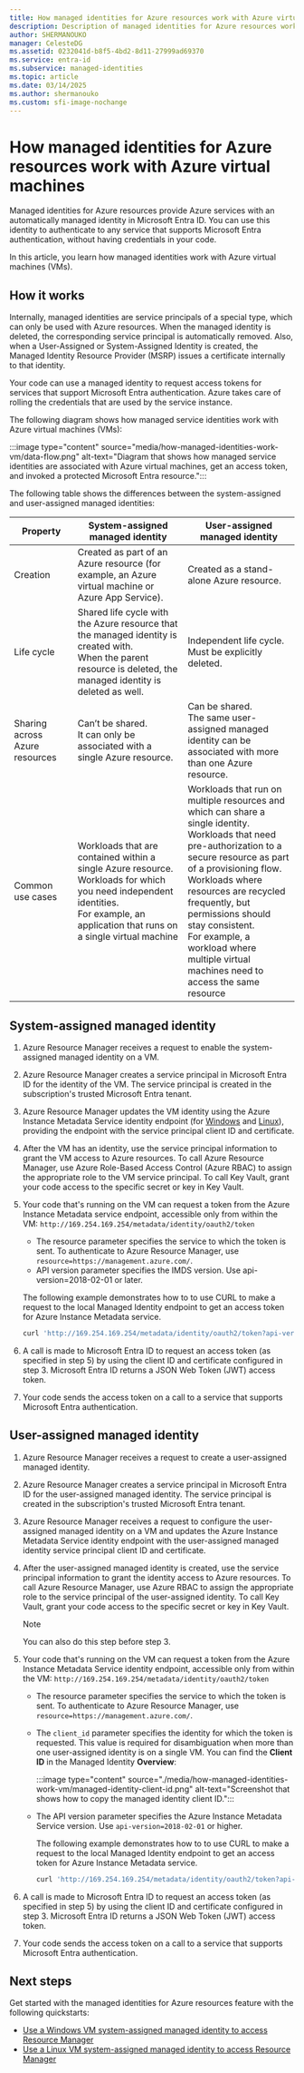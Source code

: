 ```yaml
---
title: How managed identities for Azure resources work with Azure virtual machines
description: Description of managed identities for Azure resources work with Azure virtual machines.
author: SHERMANOUKO
manager: CelesteDG
ms.assetid: 0232041d-b8f5-4bd2-8d11-27999ad69370
ms.service: entra-id
ms.subservice: managed-identities
ms.topic: article
ms.date: 03/14/2025
ms.author: shermanouko
ms.custom: sfi-image-nochange
---
```


# How managed identities for Azure resources work with Azure virtual machines

Managed identities for Azure resources provide Azure services with an automatically managed identity in Microsoft Entra ID. You can use this identity to authenticate to any service that supports Microsoft Entra authentication, without having credentials in your code.

In this article, you learn how managed identities work with Azure virtual machines (VMs).


## How it works

Internally, managed identities are service principals of a special type, which can only be used with Azure resources. When the managed identity is deleted, the corresponding service principal is automatically removed.
Also, when a User-Assigned or System-Assigned Identity is created, the Managed Identity Resource Provider (MSRP) issues a certificate internally to that identity. 

Your code can use a managed identity to request access tokens for services that support Microsoft Entra authentication. Azure takes care of rolling the credentials that are used by the service instance. 

The following diagram shows how managed service identities work with Azure virtual machines (VMs):

:::image type="content" source="media/how-managed-identities-work-vm/data-flow.png" alt-text="Diagram that shows how managed service identities are associated with Azure virtual machines, get an access token, and invoked a protected Microsoft Entra resource.":::

The following table shows the differences between the system-assigned and user-assigned managed identities:

|  Property    | System-assigned managed identity | User-assigned managed identity |
|------|----------------------------------|--------------------------------|
| Creation |  Created as part of an Azure resource (for example, an Azure virtual machine or Azure App Service). | Created as a stand-alone Azure resource. |
| Life cycle | Shared life cycle with the Azure resource that the managed identity is created with. <br/> When the parent resource is deleted, the managed identity is deleted as well. | Independent life cycle. <br/> Must be explicitly deleted. |
| Sharing across Azure resources | Can’t be shared. <br/> It can only be associated with a single Azure resource. | Can be shared. <br/> The same user-assigned managed identity can be associated with more than one Azure resource. |
| Common use cases | Workloads that are contained within a single Azure resource. <br/> Workloads for which you need independent identities. <br/> For example, an application that runs on a single virtual machine | Workloads that run on multiple resources and which can share a single identity. <br/> Workloads that need pre-authorization to a secure resource as part of a provisioning flow. <br/> Workloads where resources are recycled frequently, but permissions should stay consistent. <br/> For example, a workload where multiple virtual machines need to access the same resource |

## System-assigned managed identity

1. Azure Resource Manager receives a request to enable the system-assigned managed identity on a VM.

2. Azure Resource Manager creates a service principal in Microsoft Entra ID for the identity of the VM. The service principal is created in the subscription's trusted Microsoft Entra tenant.

3. Azure Resource Manager updates the VM identity using the Azure Instance Metadata Service identity endpoint (for [Windows](/azure/virtual-machines/windows/instance-metadata-service) and [Linux](/azure/virtual-machines/linux/instance-metadata-service)), providing the endpoint with the service principal client ID and certificate.

4. After the VM has an identity, use the service principal information to grant the VM access to Azure resources. To call Azure Resource Manager, use Azure Role-Based Access Control (Azure RBAC) to assign the appropriate role to the VM service principal. To call Key Vault, grant your code access to the specific secret or key in Key Vault.

5. Your code that's running on the VM can request a token from the Azure Instance Metadata service endpoint, accessible only from within the VM: `http://169.254.169.254/metadata/identity/oauth2/token`
    - The resource parameter specifies the service to which the token is sent. To authenticate to Azure Resource Manager, use `resource=https://management.azure.com/`.
    - API version parameter specifies the IMDS version. Use api-version=2018-02-01 or later.

    The following example demonstrates how to to use CURL to make a request to the local Managed Identity endpoint to get an access token for Azure Instance Metadata service.

    ```bash
    curl 'http://169.254.169.254/metadata/identity/oauth2/token?api-version=2018-02-01&resource=https%3A%2F%2Fstorage.azure.com%2F' -H Metadata:true
    ```

6. A call is made to Microsoft Entra ID to request an access token (as specified in step 5) by using the client ID and certificate configured in step 3. Microsoft Entra ID returns a JSON Web Token (JWT) access token.

7. Your code sends the access token on a call to a service that supports Microsoft Entra authentication.

## User-assigned managed identity

1. Azure Resource Manager receives a request to create a user-assigned managed identity.

2. Azure Resource Manager creates a service principal in Microsoft Entra ID for the user-assigned managed identity. The service principal is created in the subscription's trusted Microsoft Entra tenant.

3. Azure Resource Manager receives a request to configure the user-assigned managed identity on a VM and updates the Azure Instance Metadata Service identity endpoint with the user-assigned managed identity service principal client ID and certificate.

4. After the user-assigned managed identity is created, use the service principal information to grant the identity access to Azure resources. To call Azure Resource Manager, use Azure RBAC to assign the appropriate role to the service principal of the user-assigned identity. To call Key Vault, grant your code access to the specific secret or key in Key Vault.

   > [!Note]
   > You can also do this step before step 3.

5. Your code that's running on the VM can request a token from the Azure Instance Metadata Service identity endpoint, accessible only from within the VM: `http://169.254.169.254/metadata/identity/oauth2/token`
    - The resource parameter specifies the service to which the token is sent. To authenticate to Azure Resource Manager, use `resource=https://management.azure.com/`.
    - The `client_id` parameter specifies the identity for which the token is requested. This value is required for disambiguation when more than one user-assigned identity is on a single VM. You can find the **Client ID** in the Managed Identity **Overview**:

        :::image type="content" source="./media/how-managed-identities-work-vm/managed-identity-client-id.png" alt-text="Screenshot that shows how to copy the managed identity client ID.":::

    - The API version parameter specifies the Azure Instance Metadata Service version. Use `api-version=2018-02-01` or higher.

        The following example demonstrates how to to use CURL to make a request to the local Managed Identity endpoint to get an access token for Azure Instance Metadata service.
    
        ```bash
        curl 'http://169.254.169.254/metadata/identity/oauth2/token?api-version=2018-02-01&resource=https%3A%2F%2Fstorage.azure.com%2F&client_id=00001111-aaaa-2222-bbbb-3333cccc4444' -H Metadata:true
        ```

6. A call is made to Microsoft Entra ID to request an access token (as specified in step 5) by using the client ID and certificate configured in step 3. Microsoft Entra ID returns a JSON Web Token (JWT) access token.
7. Your code sends the access token on a call to a service that supports Microsoft Entra authentication.


## Next steps

Get started with the managed identities for Azure resources feature with the following quickstarts:

* [Use a Windows VM system-assigned managed identity to access Resource Manager](tutorial-windows-vm-access.md)
* [Use a Linux VM system-assigned managed identity to access Resource Manager](tutorial-windows-vm-access.md)
